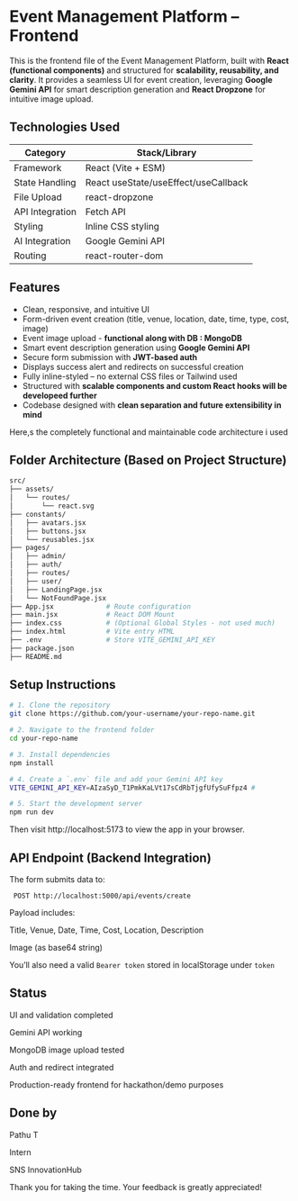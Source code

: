 # Event Management Platform – Frontend

This is the frontend file of the Event Management Platform, built with **React (functional components)** and structured for **scalability, reusability, and clarity**. It provides a seamless UI for event creation, leveraging **Google Gemini API** for smart description generation and **React Dropzone** for intuitive image upload.

## Technologies Used

| Category       | Stack/Library          |
|----------------|------------------------|
| Framework      | React (Vite + ESM)     |
| State Handling | React useState/useEffect/useCallback |
| File Upload    | react-dropzone         |
| API Integration| Fetch API              |
| Styling        | Inline CSS styling     |
| AI Integration | Google Gemini API      |
| Routing        | react-router-dom       |


## Features

- Clean, responsive, and intuitive UI
- Form-driven event creation (title, venue, location, date, time, type, cost, image)
- Event image upload - **functional along with DB : MongoDB**
- Smart event description generation using **Google Gemini API**
- Secure form submission with **JWT-based auth**
- Displays success alert and redirects on successful creation
- Fully inline-styled – no external CSS files or Tailwind used
- Structured with **scalable components and custom React hooks will be developeed further**
- Codebase designed with **clean separation and future extensibility in mind**


Here,s the completely functional and maintainable code architecture i used
## Folder Architecture (Based on Project Structure)


```bash
src/
├── assets/
│   └── routes/
│       └── react.svg
├── constants/
│   ├── avatars.jsx
│   ├── buttons.jsx
│   └── reusables.jsx
├── pages/
│   ├── admin/
│   ├── auth/
│   ├── routes/
│   ├── user/
│   ├── LandingPage.jsx
│   └── NotFoundPage.jsx
├── App.jsx             # Route configuration
├── main.jsx            # React DOM Mount
├── index.css           # (Optional Global Styles - not used much)
├── index.html          # Vite entry HTML
├── .env                # Store VITE_GEMINI_API_KEY
├── package.json
├── README.md

```

## Setup Instructions

```bash
# 1. Clone the repository
git clone https://github.com/your-username/your-repo-name.git

# 2. Navigate to the frontend folder
cd your-repo-name

# 3. Install dependencies
npm install

# 4. Create a `.env` file and add your Gemini API key
VITE_GEMINI_API_KEY=AIzaSyD_T1PmkKaLVt17sCdRbTjgfUfySuFfpz4 # 

# 5. Start the development server
npm run dev

```
Then visit http://localhost:5173 to view the app in your browser.


## API Endpoint (Backend Integration)
The form submits data to:

```
 POST http://localhost:5000/api/events/create
```

Payload includes:

Title, Venue, Date, Time, Cost, Location, Description

Image (as base64 string)

You’ll also need a valid ```Bearer token``` stored in localStorage under ```token```

 ## Status
 UI and validation completed

 Gemini API working

 MongoDB image upload tested

 Auth and redirect integrated

 Production-ready frontend for hackathon/demo purposes

 ## Done by

 Pathu T
 
 Intern
 
 SNS InnovationHub

Thank you for taking the time. Your feedback is greatly appreciated!




